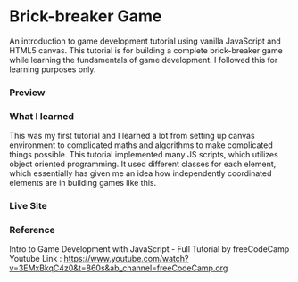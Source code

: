 # Brick-breaker Game
An introduction to game development tutorial using vanilla JavaScript and HTML5 canvas.
This tutorial is for building a complete brick-breaker game while learning the fundamentals of game development. I followed this for learning purposes only.

### Preview

### What I learned
This was my first tutorial and I learned a lot from setting up canvas environment to complicated maths and algorithms to make complicated things possible. This tutorial implemented many JS scripts, which utilizes object oriented programming. It used different classes for each element, which essentially has given me an idea how independently coordinated elements are in building games like this.

### Live Site

### Reference 
Intro to Game Development with JavaScript - Full Tutorial by freeCodeCamp<br/>
Youtube Link : https://www.youtube.com/watch?v=3EMxBkqC4z0&t=860s&ab_channel=freeCodeCamp.org